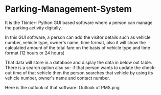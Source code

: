 # Parking-Management-System
It is the Tkinter- Python GUI based software  where a person can manage the parking activity digitally.

In this GUI software, a person can add the visitor details such as vehicle number, vehicle type,
owner's name, time format, also it will show the calculated amount of the total fare on the basis of
vehicle type and time format (12 hours or 24 hours) 

That data will store in a database and display the data in below out table. 
There is a search option also so- if that person wants to update the check-out time 
of that vehicle then the person searches that vehicle by using its vehicle number, owner's name and contact number. 

Here is the outlook of that software:
Outlook of PMS.png
